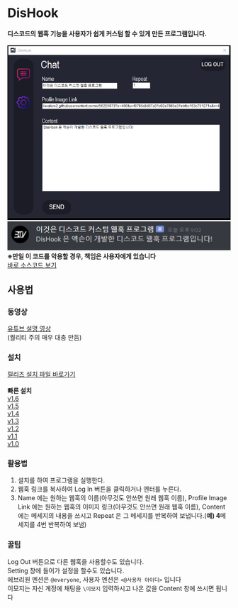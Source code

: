 # DisHook
<b>디스코드의 웹훅 기능을 사용자가 쉽게 커스텀 할 수 있게 만든 프로그램입니다.</b> </br></br>
<img src="./Image/preview2.png">
<img src="./Image/preview.png"> <br>
<b>※만일 이 코드를 악용할 경우, 책임은 사용자에게 있습니다</b> </br>
[바로 소스코드 보기](https://github.com/1-EXON/DisHook/tree/master/Discord%20Webhook/Discord%20Webhook) </br>

## 사용법
### 동영상
[유튜브 설명 영상](https://www.youtube.com/watch?v=MAsQZ71_LGM) </br>
(퀄리티 주의 매우 대충 만듬)
### 설치
[릴리즈 설치 파일 바로가기](https://github.com/1-EXON/DisHook/releases) </br>
</br>
<b>빠른 설치</b> </br>
[v1.6](https://github.com/1-EXON/DisHook/releases/download/v1.6/DisHook.msi) </br>
[v1.5](https://github.com/1-EXON/DisHook/releases/download/v1.5/DisHook.msi) </br>
[v1.4](https://github.com/1-EXON/DisHook/releases/download/v1.4/DisHook.msi) </br>
[v1.3](https://github.com/1-EXON/DisHook/releases/download/v1.3/Setup.msi) </br>
[v1.2](https://github.com/1-EXON/DisHook/releases/download/v1.2/Setup.msi) </br>
[v1.1](https://github.com/1-EXON/DisHook/releases/download/v1.1/Setup.msi) </br>
[v1.0](https://github.com/1-EXON/DisHook/releases/download/v1.0/Setup.msi) </br>



### 활용법
1. 설치를 하여 프로그램을 실행한다.
2. 웹훅 링크를 복사하여 Log In 버튼을 클릭하거나 엔터를 누른다.
3. Name 에는 원하는 웹훅의 이름(아무것도 안쓰면 원래 웹훅 이름), Profile Image Link 에는 원하는 웹훅의 이미지 링크(아무것도 안쓰면 원래 웹훅 이름), Content에는 메세지의 내용을 쓰시고 Repeat 은 그 메세지를 반복하여 보냅니다.(<b>예) 4</b>메세지를 4번 반복하여 보냄)

### 꿀팁
Log Out 버튼으로 다른 웹훅을 사용할수도 있습니다. </br>
Setting 창에 들어가 설정을 할수도 있습니다. </br>
에브리원 멘션은 `@everyone`, 사용자 멘션은 `<@사용자 아이디>` 입니다 </br>
이모지는 자신 계정에 채팅을 `\이모지` 입력하시고 나온 값을 Content 창에 쓰시면 됩니다

